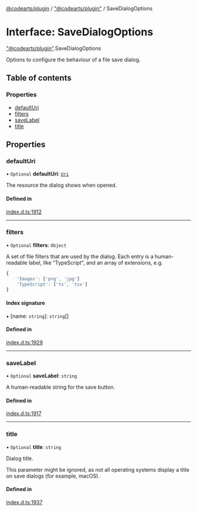 [@codearts/plugin](../README.md) / ["@codearts/plugin"](../modules/_codearts_plugin_.md) / SaveDialogOptions

# Interface: SaveDialogOptions

["@codearts/plugin"](../modules/_codearts_plugin_.md).SaveDialogOptions

Options to configure the behaviour of a file save dialog.

## Table of contents

### Properties

- [defaultUri](codearts_plugin_.SaveDialogOptions.md#defaulturi)
- [filters](codearts_plugin_.SaveDialogOptions.md#filters)
- [saveLabel](codearts_plugin_.SaveDialogOptions.md#savelabel)
- [title](codearts_plugin_.SaveDialogOptions.md#title)

## Properties

### defaultUri

• `Optional` **defaultUri**: [`Uri`](../classes/codearts_plugin_.Uri.md)

The resource the dialog shows when opened.

#### Defined in

[index.d.ts:1912](https://github.com/huaweicloud/cloudide-plugin-api/blob/03b481c/index.d.ts#L1912)

___

### filters

• `Optional` **filters**: `Object`

A set of file filters that are used by the dialog. Each entry is a human-readable label,
like "TypeScript", and an array of extensions, e.g.
```ts
{
	'Images': ['png', 'jpg']
	'TypeScript': ['ts', 'tsx']
}
```

#### Index signature

▪ [name: `string`]: `string`[]

#### Defined in

[index.d.ts:1929](https://github.com/huaweicloud/cloudide-plugin-api/blob/03b481c/index.d.ts#L1929)

___

### saveLabel

• `Optional` **saveLabel**: `string`

A human-readable string for the save button.

#### Defined in

[index.d.ts:1917](https://github.com/huaweicloud/cloudide-plugin-api/blob/03b481c/index.d.ts#L1917)

___

### title

• `Optional` **title**: `string`

Dialog title.

This parameter might be ignored, as not all operating systems display a title on save dialogs
(for example, macOS).

#### Defined in

[index.d.ts:1937](https://github.com/huaweicloud/cloudide-plugin-api/blob/03b481c/index.d.ts#L1937)
